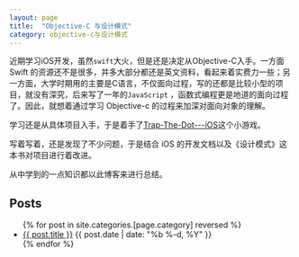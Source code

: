 ```yaml
---
layout: page
title:  "Objective-C 与设计模式"
category: objective-c与设计模式
---
```


近期学习iOS开发，虽然`swift`大火，但是还是决定从Objective-C入手。一方面 Swift 的资源还不是很多，并多大部分都还是英文资料，看起来着实费力一些；另一方面，大学时期用的主要是C语言，不仅面向过程，写的还都是比较小型的项目，就没有深究，后来写了一年的`JavaScript` ，函数式编程更是地道的面向过程了。因此，就想着通过学习 Objective-c 的过程来加深对面向对象的理解。

学习还是从具体项目入手，于是着手了[Trap-The-Dot---iOS](https://github.com/reeonce/Trap-The-Dot---iOS)这个小游戏。

写着写着，还是发现了不少问题，于是结合 iOS 的开发文档以及《设计模式》这本书对项目进行着改进。

从中学到的一点知识都以此博客来进行总结。

## Posts
<ul class="posts">
{% for post in site.categories.[page.category] reversed %}
      <li>
        <a class="post-link" href="{{ post.url | prepend: site.baseurl }}">{{ post.title }}</a>
        <span class="post-date">{{ post.date | date: "%b %-d, %Y" }}</span>
      </li>
{% endfor %}
</ul>